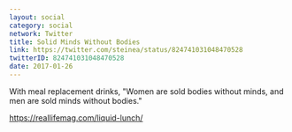 ```yaml
---
layout: social
category: social
network: Twitter
title: Solid Minds Without Bodies
link: https://twitter.com/steinea/status/824741031048470528
twitterID: 824741031048470528
date: 2017-01-26
---
```


With meal replacement drinks, "Women are sold bodies without minds, and men are sold minds without bodies."

<https://reallifemag.com/liquid-lunch/>
